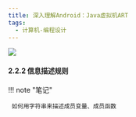 ```yaml
---
title: 深入理解Android：Java虚拟机ART
tags:
  - 计算机-编程设计
---
```


![](https://cdn.weread.qq.com/weread/cover/69/YueWen_25123576/t7_YueWen_25123576.jpg)


#### 2.2.2 信息描述规则




!!! note "笔记"

	 如何用字符串来描述成员变量、成员函数 

